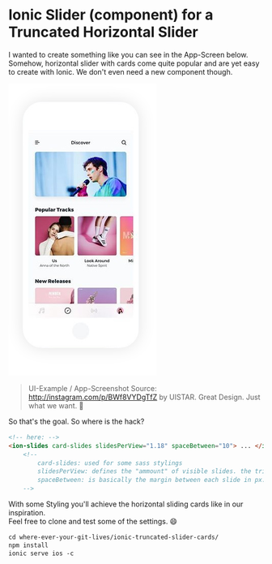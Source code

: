 # Ionic Slider (component) for a Truncated Horizontal Slider

I wanted to create something like you can see in the App-Screen below.
Somehow, horizontal slider with cards come quite popular and are yet easy to create with Ionic. 
We don't even need a new component though.

![UI-Example by UISTAR](/src/assets/imgs/BWf8VYDgTfZ_by_UISTAR.png)

> UI-Example / App-Screenshot Source: http://instagram.com/p/BWf8VYDgTfZ by UISTAR. Great Design. 
Just what we want. 🙌

So that's the goal. So where is the hack?

```html
<!-- here: -->
<ion-slides card-slides slidesPerView="1.18" spaceBetween="10"> ... </ion-slides>
    <!-- 
	   	card-slides: used for some sass stylings
	   	slidesPerView: defines the "ammount" of visible slides. the trick = decimal numbers. Default Slider.Component function.
	   	spaceBetween: is basically the margin between each slide in px. Default Slider-Component function.
	-->
```
With some Styling you'll achieve the horizontal sliding cards like in our inspiration.  
Feel free to clone and test some of the settings. 😄

```ssh
cd where-ever-your-git-lives/ionic-truncated-slider-cards/
npm install
ionic serve ios -c
```
